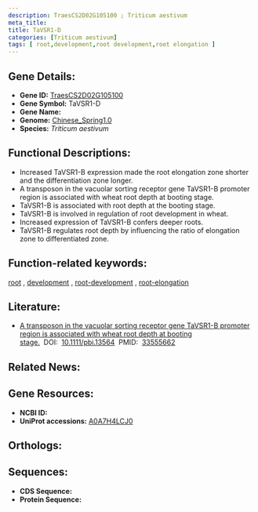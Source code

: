 ```yaml
---
description: TraesCS2D02G105100 ; Triticum aestivum
meta_title:
title: TaVSR1-D
categories: [Triticum aestivum]
tags: [ root,development,root development,root elongation ]
---
```


## Gene Details:
- **Gene ID:**	[TraesCS2D02G105100](https://ensembl.gramene.org/Triticum_aestivum/Gene/Summary?g=TraesCS2D02G105100)
- **Gene Symbol:** TaVSR1-D
- **Gene Name:** 
- **Genome:** [Chinese_Spring1.0](https://ensembl.gramene.org/Triticum_aestivum/Info/Index)
- **Species:** *Triticum aestivum*

## Functional Descriptions:
   - Increased TaVSR1-B expression made the root elongation zone shorter and the differentiation zone longer.
   - A transposon in the vacuolar sorting receptor gene TaVSR1-B promoter region is associated with wheat root depth at booting stage.
   - TaVSR1-B is associated with root depth at the booting stage.
   - TaVSR1-B is involved in regulation of root development in wheat.
   - Increased expression of TaVSR1-B confers deeper roots.
   - TaVSR1-B regulates root depth by influencing the ratio of elongation zone to differentiated zone.

## Function-related keywords:
[root](/tags/root/)&nbsp;,&nbsp;[development](/tags/development/)&nbsp;,&nbsp;[root-development](/tags/root-development/)&nbsp;,&nbsp;[root-elongation](/tags/root-elongation/)

## Literature:
   - [A transposon in the vacuolar sorting receptor gene TaVSR1-B promoter region is associated with wheat root depth at booting stage.]( https://onlinelibrary.wiley.com/doi/10.1111/pbi.13564)&nbsp;&nbsp;DOI:&nbsp;&nbsp;[10.1111/pbi.13564](https://onlinelibrary.wiley.com/doi/10.1111/pbi.13564)&nbsp;&nbsp;PMID:&nbsp;&nbsp;[33555662](https://pubmed.ncbi.nlm.nih.gov/33555662/)

## Related News:

## Gene Resources:
- **NCBI ID:**  [](https://www.ncbi.nlm.nih.gov/gene/?term=)
- **UniProt accessions:** [A0A7H4LCJ0](https://www.uniprot.org/uniprotkb/A0A7H4LCJ0/entry)

## Orthologs:

## Sequences:
- **CDS Sequence:**
- **Protein Sequence:**
